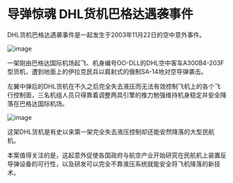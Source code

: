 # 导弹惊魂 DHL货机巴格达遇袭事件

DHL货机巴格达遇袭事件是一起发生于2003年11月22日的空中意外事件。

![image](https://github.com/user-attachments/assets/e1c33ed7-2f20-4073-92ba-81664c9c8751)


一架刚由巴格达国际机场起飞、机身编号OO-DLL的DHL空中客车A300B4-203F型货机，遭到地面上的伊拉克民兵以肩射式的俄制SA-14地对空导弹袭击。

左翼中弹后的DHL货机在不久之后完全失去液压而无法有效控制飞机上的各个飞行控制面，三名机组人员只得靠着调整两具引擎的推力勉强维持机身稳定并安全降落在巴格达国际机场。

![image](https://github.com/user-attachments/assets/dc3c616b-f51a-4454-aa60-fb69a13979ae)


这架DHL货机是有史以来第一架完全失去液压控制却还能安然降落的大型民航机。

本案值得关注的是，这起意外促使各国政府与航空产业开始研究在民航机上装置反导弹设备的可行性，以及研发可以完全不靠液压系统就能安全将飞机降落的新技术。
